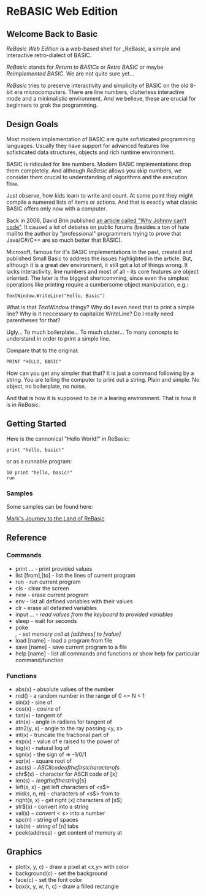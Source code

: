 # ReBASIC Web Edition


## Welcome Back to Basic

_ReBasic Web Edition_ is a web-based shell for _ReBasic, a simple and interactive retro-dialect of BASIC.

_ReBasic_ stands for _Return to BASICs_ or _Retro BASIC_ or maybe _Reimplemented BASIC_. We are not quite sure yet...

_ReBasic_ tries to preserve interactivity and simplicity of BASIC on the old 8-bit era microcomputers.
There are line numbers, clutterless interactive mode and a minimalistic environment.
And we believe, these are crucial for beginners to grok the programming.

## Design Goals
Most modern implementation of BASIC are quite sofisticated programming languages. Usually they have support for advanced features like sofisticated data structures, objects and rich runtime environment.

BASIC is ridiculed for line numbers. Modern BASIC implementations drop them completely. And although _ReBasic_ allows you skip numbers, we consider them crucial to understanding of algorithms and the execution flow.

Just observe, how kids learn to write and count. At some point they might compile a numered lists of items or actions.
And that is exactly what classic BASIC offers only now with a computer.

Back in 2006, David Brin published [an article called "Why Johnny can't code"](https://www.salon.com/2006/09/14/basic_2/).
It caused a lot of debates on public forums (besides a ton of hate mail to the author by "professional" programmers trying to prove that Java/C#/C++ are so much better that BASIC).

Microsoft, famous for it's BASIC implementations in the past, created and published Small Basic to address the issues highlighted in the article. But, although it is a great dev environment, it still got a lot of things wrong. It lacks interactivity, line numbers and most of all - its core features are object oriented. The later is the biggest shortcomming, since even the simplest operations like printing require a cumbersome object manipulation, e.g.:

```
TextWindow.WriteLine("Hello, Basic")
```

What is that _TextWindow_ thingy?
Why do I even need that to print a simple line?
Why is it neccessary to capitalize WriteLine?
Do I really need parentheses for that?

Ugly...
To much boilerplate...
To much clutter...
To many concepts to understand in order to print a simple line.

Compare that to the original:
```
PRINT "HELLO, BASIC"
```

How can you get any simpler that that? It is just a command following by a string. You are telling the computer to print out a string. Plain and simple. No object, no boilerplate, no noise.

And that is how it is supposed to be in a learing environment. That is how it is in _ReBasic_.



## Getting Started

Here is the cannonical "Hello World!" in ReBasic:

```
print "hello, basic!"
```

or as a runnable program:

```
10 print "hello, basic!"
run
```


### Samples
Some samples can be found here:

[Mark's Journey to the Land of ReBasic](https://github.com/invider/rebasic-journey)



## Reference

### Commands
* print <str>... - print provided values
* list [from],[to] - list the lines of current program
* run - run current program
* cls - clear the screen
* new - erase current program
* env - list all defined variables with their values
* clr - erase all defained variables
* input <var>... - read values from the keyboard to provided variables
* sleep <n> - wait for <n> seconds
* poke <address>, <value> - set memory cell at [address] to [value]
* load [name] - load a program from file
* save [name] - save current program to a file
* help [name] - list all commands and functions or show help for particular command/function

### Functions

* abs(x) - absolute values of the number
* rnd() - a random number in the range of 0 <= N < 1
* sin(x) - sine of <x>
* cos(x) - cosine of <x>
* tan(x) - tangent of <x>
* atn(x) - angle in radians for tangent of <x>
* atn2(y, x) - angle to the ray passing <y, x>
* int(x) - truncate the fractional part of <x>
* exp(x) - value of e raised to the power of <x>
* log(x) - natural log of <x>
* sgn(x) - the sign of <x> => -1/0/1
* sqr(x) - square root of <x>
* asc(s$) - ASCII code of the first character of s$
* chr$(x) - character for ASCII code of [x]
* len(s$) - length of the string [s$]
* left$(s$, x) - get left <x> characters of <s$>
* mid$(s$, n, m) - characters of <s$> from <n> to <m>
* right$(s$, x) - get right [x] characters of [s$]
* str$(x) - convert <x> into a string
* val(s$) - convert <s$> into a number
* spc(n) - string of <n> spaces
* tab(n) - string of [n] tabs
* peek(address) - get content of memory at <address>

## Graphics
* plot(x, y, c) - draw a pixel at <x,y> with color <c>
* background(c) - set the background
* face(c) - set the font color
* box(x, y, w, h, c) - draw a filled rectangle

